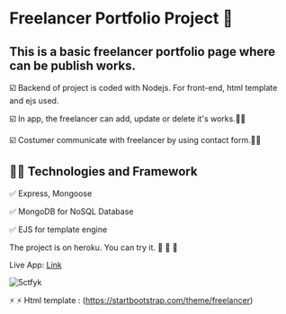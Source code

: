 # Freelancer Portfolio Project :rocket:

## This is a basic freelancer portfolio page where can be publish works.

 :ballot_box_with_check: Backend of project is coded with Nodejs. For front-end, html template and ejs used.
 
 :ballot_box_with_check: In app, the freelancer can add, update or delete it's works.:technologist: 
 
 :ballot_box_with_check: Costumer communicate with freelancer by using contact form.:email::email:
 
 ## :mag_right::mag_right: Technologies and Framework 

:white_check_mark: Express, Mongoose

:white_check_mark: MongoDB for NoSQL Database

:white_check_mark: EJS for template engine
 
 
 The project is on heroku. You can try it. :monocle_face: :monocle_face: :monocle_face:
 
 Live App: [Link](https://freelancer-page.herokuapp.com/)
 
 
 ![5ctfyk](https://user-images.githubusercontent.com/32714982/121575470-1be27900-ca30-11eb-84d3-34e46c0f2ecd.gif)

 


 :zap: :zap: Html template : (https://startbootstrap.com/theme/freelancer)
